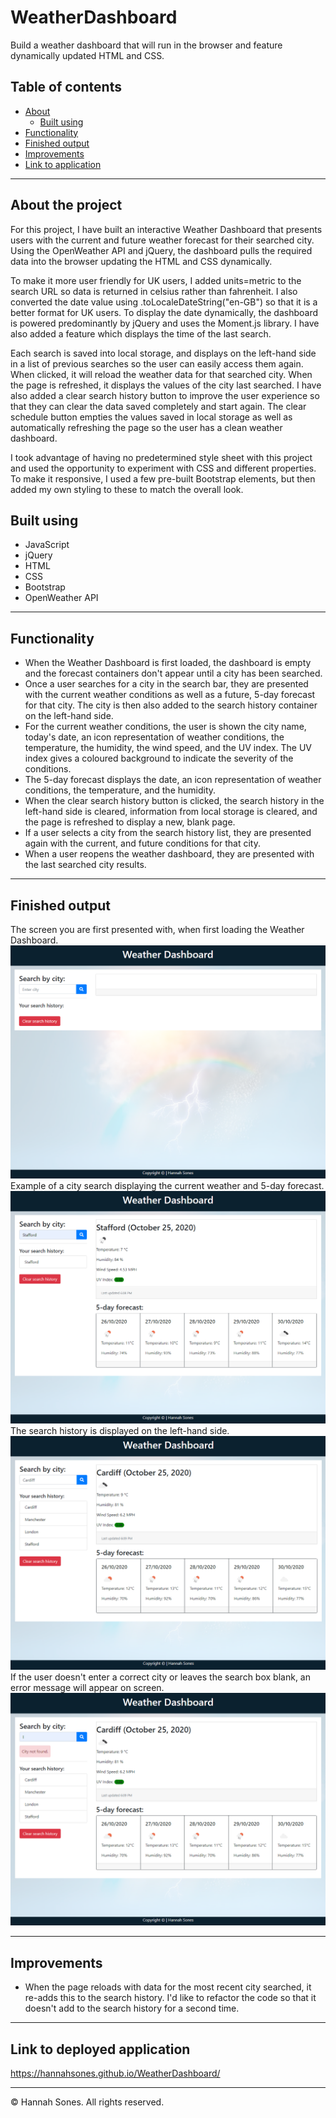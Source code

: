 # WeatherDashboard
Build a weather dashboard that will run in the browser and feature dynamically updated HTML and CSS.

## Table of contents
* [About](#about-the-project)
  * [Built using](#built-using)
* [Functionality](#functionality)
* [Finished output](#finished-output)
* [Improvements](#improvements)
* [Link to application](#link-to-deployed-application)

----------

## About the project
For this project, I have built an interactive Weather Dashboard that presents users with the current and future weather forecast for their searched city. Using the OpenWeather API and jQuery, the dashboard pulls the required data into the browser updating the HTML and CSS dynamically.

To make it more user friendly for UK users, I added units=metric to the search URL so data is returned in celsius rather than fahrenheit. I also converted the date value using .toLocaleDateString("en-GB") so that it is a better format for UK users. To display the date dynamically, the dashboard is powered predominantly by jQuery and uses the Moment.js library. I have also added a feature which displays the time of the last search.

Each search is saved into local storage, and displays on the left-hand side in a list of previous searches so the user can easily access them again. When clicked, it will reload the weather data for that searched city. When the page is refreshed, it displays the values of the city last searched. I have also added a clear search history button to improve the user experience so that they can clear the data saved completely and start again. The clear schedule button empties the values saved in local storage as well as automatically refreshing the page so the user has a clean weather dashboard.

I took advantage of having no predetermined style sheet with this project and used the opportunity to experiment with CSS and different properties. To make it responsive, I used a few pre-built Bootstrap elements, but then added my own styling to these to match the overall look.


## Built using
* JavaScript
* jQuery
* HTML
* CSS
* Bootstrap
* OpenWeather API

----------

## Functionality
* When the Weather Dashboard is first loaded, the dashboard is empty and the forecast containers don't appear until a city has been searched.
* Once a user searches for a city in the search bar, they are presented with the current weather conditions as well as a future, 5-day forecast for that city. The city is then also added to the search history container on the left-hand side.
* For the current weather conditions, the user is shown the city name, today's date, an icon representation of weather conditions, the temperature, the humidity, the wind speed, and the UV index. The UV index gives a coloured background to indicate the severity of the conditions.
* The 5-day forecast displays the date, an icon representation of weather conditions, the temperature, and the humidity.
* When the clear search history button is clicked, the search history in the left-hand side is cleared, information from local storage is cleared, and the page is refreshed to display a new, blank page.
* If a user selects a city from the search history list, they are presented again with the current, and future conditions for that city.
* When a user reopens the weather dashboard, they are presented with the last searched city results.

-----------
## Finished output
The screen you are first presented with, when first loading the Weather Dashboard.
![Weather Dashboard inital homepage](https://github.com/HannahSones/WeatherDashboard/blob/main/assets/Screengrabs/WeatherDashboard%20HomeScreen.png)
Example of a city search displaying the current weather and 5-day forecast.
![Example of search](https://github.com/HannahSones/WeatherDashboard/blob/main/assets/Screengrabs/WeatherDashboard%20ExampleSearch.png)
The search history is displayed on the left-hand side.
![Search history](https://github.com/HannahSones/WeatherDashboard/blob/main/assets/Screengrabs/WeatherDashboard%20SearchHistory.png)
If the user doesn't enter a correct city or leaves the search box blank, an error message will appear on screen.
![Error message](https://github.com/HannahSones/WeatherDashboard/blob/main/assets/Screengrabs/WeatherDashboard%20ErrorMessage.png)

-------------
## Improvements
* When the page reloads with data for the most recent city searched, it re-adds this to the search history. I'd like to refactor the code so that it doesn't add to the search history for a second time.

--------------
## Link to deployed application
https://hannahsones.github.io/WeatherDashboard/

------------
© Hannah Sones. All rights reserved.
